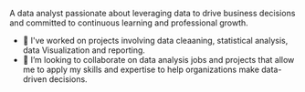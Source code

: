 A data analyst passionate about leveraging data to drive business decisions and committed to continuous learning and professional growth.
  - 🌱 I've worked on projects involving data cleaaning, statistical analysis, data Visualization and reporting.
  - 👯 I’m looking to collaborate on data analysis jobs and projects that allow me to apply my skills and expertise to help organizations make data-driven decisions.


